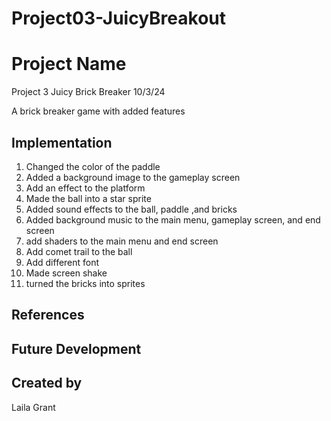 # Project03-JuicyBreakout

# Project Name
Project 3 Juicy Brick Breaker 10/3/24

A brick breaker game with added features

## Implementation
1. Changed the color of the paddle
2. Added a background image to the gameplay screen
3. Add an effect to the platform
4. Made the ball into a star sprite
5. Added sound effects to the ball, paddle ,and bricks
6. Added background music to the main menu, gameplay screen, and end screen
7. add shaders to the main menu and end screen
8. Add comet trail to the ball
9. Add different font
10. Made screen shake
11. turned the bricks into sprites

## References

## Future Development


## Created by
Laila Grant
